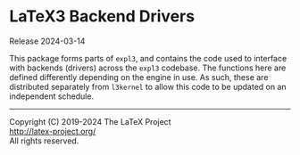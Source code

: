 LaTeX3 Backend Drivers
======================

Release 2024-03-14

This package forms parts of `expl3`, and contains the code used to interface
with backends (drivers) across the `expl3` codebase. The functions here are
defined differently depending on the engine in use. As such, these are
distributed separately from `l3kernel` to allow this code to be updated
on an independent schedule.

-----

<p>Copyright (C) 2019-2024 The LaTeX Project <br />
<a href="http://latex-project.org/">http://latex-project.org/</a> <br />
All rights reserved.</p>
